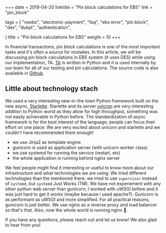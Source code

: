 +++
date = 2019-04-20
linktitle = "Pin block calculations for EBS"
link = "pin_block"

tags =  [
	"noebs",
	 "electronic-payment",
     "faq",
     "ebs error",
     "pin block",
     "des",
     "dukpt",
     "authentication",

]
title = "Pin block calculations for EBS"
weight = 10
+++

In financial transactions, pin block calculations is one of the most important tasks and it's often a source for mistakes. In this article, we will be discussing pin block calculations in EBS system (it uses DES) while using our implementation, TA. 
[TA](https://beta.soluspay.net/pin) is written in Python and it is used internally by our team for all of our testing and pin calculations. The source code is also available in [Github](https://github.com/adonese/ta).

## Little about technology stach
We used a very interesting new-in-the town Python framework built on the new async, [Starlette](https://github.com/encode/starlette). Starlette and its server [uvicron](https://github.com/encode/uvicorn) are very interesting addition to Python world as they allow for high throughput, something was not easily achievable in Python before. The standardization of async framework is for the best interest of the language; people can focus their effort on one place. We are very excited about uvicorn and starlette and we couldn't have recommended them enough!

- we use Jinja2 as template engine
- gunicorn is used as application server (with uvicorn worker class)
- we use systemd for running the service (restart, etc)
- the whole application is running behind nginx server

We feel people might find it interesting or useful to know more about our infrastructure and what technologies we are using. We tried different technologies than the mentioned there; we tried to use `supervisor` instead of `systemd`, but `systemd` Just Works (TM). We have not experiement with any other python web server than gunicorn; I worked with uWSGI before and it was just hard to get it works (maybe because i used apache?). Gunicorn is as performant as uWSGI and more simplified. For all practical reasons, gunicorn is just better.
We use nginx as a reverse proxy and load balancer so that's that. Also, now the whole world is running nginx 🤷‍.

If you have any questions, please reach out and let us know! We also glad to hear from you!

